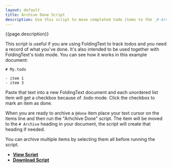 ```yaml
---
layout: default
title: Archive Done Script
description: Use this script to move completed todo items to the _# Archive_ heading in your document.
---
```


{{page.description}}

This script is useful if you are using FoldingText to track todos and you need a record of what you've done. It's also intended to be used together with FoldingText's todo mode. You can see how it works in this example document:

    # My.todo
    
    - item 1
    - item 3

Paste that text into a new FoldingText document and each unordered list item will get a checkbox because of .todo mode. Click the checkbox to mark an item as done.

When you are ready to archive a `@done` item place your text cursor on the items line and then run the "Arhchive Done" script. The item will be moved to the `# Archive` heading in your document, the script will create that heading if needed.

You can archive multiple items by selecting them all before running the script.

- [**View Script**](https://gist.github.com/4061766/)
- [**Download Script**](https://gist.github.com/4061766/download)
